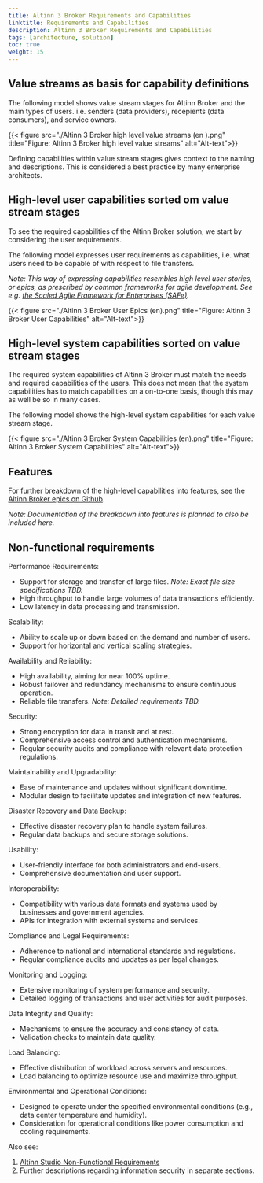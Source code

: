 ```yaml
---
title: Altinn 3 Broker Requirements and Capabilities
linktitle: Requirements and Capabilities
description: Altinn 3 Broker Requirements and Capabilities
tags: [architecture, solution]
toc: true
weight: 15
---
```



## Value streams as basis for capability definitions

The following model shows value stream stages for Altinn Broker and the main types of users. i.e. senders (data providers),  recepients (data consumers), and service owners.


{{< figure src="./Altinn 3 Broker high level value streams (en ).png" title="Figure: Altinn 3 Broker high level value streams" alt="Alt-text">}}

<!--
[{{< figure src="./Altinn 3 Broker high level value streams (en ).png" title="Figure: Altinn 3 Broker high level value streams" alt="Alt-text">}}](https://altinn.github.io/ark/models/archi-all/?view=id-10895c7502b84511bb272d77e91ecb00)
-->

<!--
{{< figure src="./Altinn 3 Broker high level value streams (no).png" title="Figur: Altinn Broker verdistrømmer" alt="Alt-text">}}
-->

Defining capabilities within value stream stages gives context to the naming and descriptions. This is considered a best practice by many enterprise architects.

## High-level user capabilities sorted om value stream stages
To see the required capabilities of the Altinn Broker solution, 
we start by considering the user requirements. 


The following model expresses user requirements  as capabilities, 
i.e. what users need to be capable of with respect to file transfers. 

_Note: This way of expressing capabilities resembles high level user stories, or epics, 
as prescribed by common frameworks for  agile development. See e.g. [the Scaled Agile Framework for Enterprises (SAFe)](https://scaledagileframework.com/)._

{{< figure src="./Altinn 3 Broker User Epics (en).png" title="Figure: Altinn 3 Broker User Capabilities" alt="Alt-text">}}

 
## High-level system capabilities sorted on value stream stages
The required system capabilities of Altinn 3 Broker must  match the needs and required capabilities of the users. 
This does not mean that the system capabilities has to match capabilities on a on-to-one basis, though this may as well be so in many cases.

The following model shows the high-level system capabilities for each value stream stage. 

{{< figure src="./Altinn 3 Broker System Capabilities (en).png" title="Figure: Altinn 3 Broker System Capabilities" alt="Alt-text">}}



## Features
For further breakdown of the high-level capabilities into features, see the [Altinn Broker epics on Github](https://github.com/orgs/Altinn/projects/54/views/11).

_Note: Documentation of the breakdown into features is planned to also be included here._


## Non-functional requirements

Performance Requirements:

- Support for storage and transfer of large files. _Note: Exact file size specifications TBD._
- High throughput to handle large volumes of data transactions efficiently.
- Low latency in data processing and transmission.

Scalability:

- Ability to scale up or down based on the demand and number of users.
- Support for horizontal and vertical scaling strategies.

Availability and Reliability:

- High availability, aiming for near 100% uptime.
- Robust failover and redundancy mechanisms to ensure continuous  operation.
- Reliable file transfers. _Note: Detailed requirements TBD._

Security:

- Strong encryption for data in transit and at rest.
- Comprehensive access control and authentication mechanisms.
- Regular security audits and compliance with relevant data protection regulations.

Maintainability and Upgradability:

- Ease of maintenance and updates without significant downtime.
- Modular design to facilitate updates and integration of new features.

Disaster Recovery and Data Backup:

- Effective disaster recovery plan to handle system failures.
- Regular data backups and secure storage solutions.

Usability:

- User-friendly interface for both administrators and end-users.
- Comprehensive documentation and user support.

Interoperability:

- Compatibility with various data formats and systems used by businesses
  and government agencies.
- APIs for integration with external systems and services.

Compliance and Legal Requirements:

- Adherence to national and international standards and regulations.
- Regular compliance audits and updates as per legal changes.

Monitoring and Logging:

- Extensive monitoring of system performance and security.
- Detailed logging of transactions and user activities for audit
  purposes.

Data Integrity and Quality:

- Mechanisms to ensure the accuracy and consistency of data.
- Validation checks to maintain data quality.

Load Balancing:

- Effective distribution of workload across servers and resources.
- Load balancing to optimize resource use and maximize throughput.

Environmental and Operational Conditions:

- Designed to operate under the specified environmental conditions
  (e.g., data center temperature and humidity).
- Consideration for operational conditions like power consumption and
  cooling requirements.


Also see:

1. [Altinn Studio Non-Functional Requirements](https://docs.altinn.studio/technology/architecture/requirements/non_functional/)
2. Further descriptions regarding information security in separate sections.